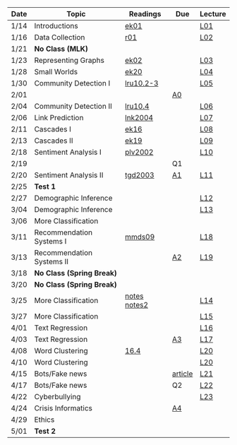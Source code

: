 

| Date  | Topic                       | Readings                      | Due           | Lecture      |
| ----- |-----------------------------|-------------------------------|---------------|--------------|
| 1/14  | Introductions               |  [ek01](read/ek-01.pdf)       |               |[L01](lec/l01)|
| 1/16  | Data Collection             |  [r01](read/r-01.pdf)         |               |[L02](lec/l02)|
| 1/21  | **No Class (MLK)**          | 
| 1/23  | Representing Graphs         |  [ek02](read/ek-02.pdf)       |               |[L03](lec/l03)|
| 1/28  | Small Worlds                |  [ek20](read/ek-20.pdf)       |               |[L04](lec/l04)|
| 1/30  | Community Detection I       |  [lru10.2-3](read/lru-10.pdf) |               |[L05](lec/l05)|
| 2/01  |                             |                               | [A0](https://github.com/iit-cs579/assignments/tree/master/a0)  | |
| 2/04  | Community Detection II      |  [lru10.4](read/lru-10.pdf)   |               |[L06](lec/l06)|
| 2/06  | Link Prediction             |  [lnk2004](read/lnk2004.pdf)  |               |[L07](lec/l07)|
| 2/11  | Cascades I                  |  [ek16](read/ek-16.pdf)       |               |[L08](lec/l08)|
| 2/13  | Cascades II                 |  [ek19](read/ek-19.pdf)       |               |[L09](lec/l09)|
| 2/18  | Sentiment Analysis I        |  [plv2002](read/plv2002.pdf)  |               |[L10](lec/l10)|
| 2/19  |                             |                               | Q1            |              |
| 2/20  | Sentiment Analysis II       |  [tgd2003](read/tgd2003.pdf)  |[A1](https://github.com/iit-cs579/assignments/tree/master/a1)|[L11](lec/l11)|
| 2/25  | **Test 1**                  |                               |               |              |
| 2/27  | Demographic Inference       |                               |               |[L12](lec/l12)|
| 3/04  | Demographic Inference       |                               |               |[L13](lec/l13)|
| 3/06  | More Classification         |                               |               |              |
| 3/11  | Recommendation Systems I    |[mmds09](http://infolab.stanford.edu/~ullman/mmds/ch9.pdf) |  |[L18](lec/l18/) |
| 3/13  | Recommendation Systems II   |                               | [A2](https://github.com/iit-cs579/assignments/tree/master/a2) | [L19](lec/l19)| 
| 3/18  | **No Class (Spring Break)** |
| 3/20  | **No Class (Spring Break)** |
| 3/25  | More Classification         | [notes](/lec/l14/gd.pdf)  [notes2](/lec/l14/logistic.pdf)     |               |[L14](lec/l14)|
| 3/27  | More Classification         |                               |               | [L15](lec/l15)  |
| 4/01  | Text Regression             |                               |               |  [L16](lec/l16) | 
| 4/03  | Text Regression             |                               |   [A3](https://github.com/iit-cs579/assignments/tree/master/a3)               |  [L17](lec/l17)       | 
| 4/08  | Word Clustering             | [16.4](http://nlp.stanford.edu/IR-book/pdf/16flat.pdf) |               |  [L20](lec/l20)       |
| 4/10  | Word Clustering             |                               |               |  [L20](lec/l20)       |
| 4/15  | Bots/Fake news              |                               | [article](https://science.sciencemag.org/content/359/6380/1146.full) | [L21](lec/l21) 
| 4/17  | Bots/Fake news              |                               |   Q2          |  [L22](lec/l22) 
| 4/22  | Cyberbullying               |                               |               | [L23](lec/l23) 
| 4/24  | Crisis Informatics          |                               |[A4](https://github.com/iit-cs579/assignments/tree/master/a4)   | 
| 4/29  | Ethics                      |                               |  
| 5/01  |  **Test 2**                 |                               |               |               |
